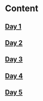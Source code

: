 # Content

## [Day 1](Day01/Day01.md)

## [Day 2](Day02/Day02.md)

## [Day 3](Day03/Day03.md)

## [Day 4](Day04/Day04.md)

## [Day 5](Day05/Day05.md)

